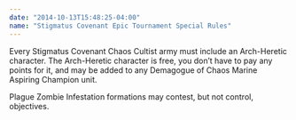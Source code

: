 ```yaml
---
date: "2014-10-13T15:48:25-04:00"
name: "Stigmatus Covenant Epic Tournament Special Rules"
---
```

Every Stigmatus Covenant Chaos Cultist army must include an Arch-Heretic character. The Arch-Heretic character is free, you don’t have to pay any points for it, and may be added to any Demagogue of Chaos Marine Aspiring Champion unit.

Plague Zombie Infestation formations may contest, but not control, objectives.